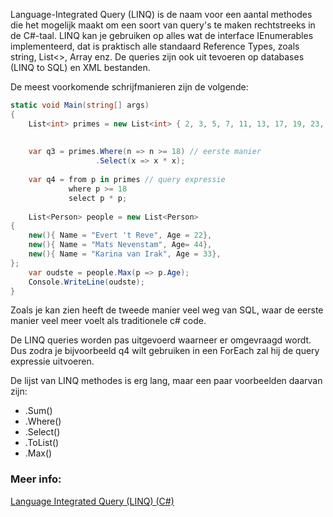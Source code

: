 Language-Integrated Query (LINQ) is de naam voor een aantal methodes die het mogelijk maakt om een soort van query's te maken rechtstreeks in de C#-taal. LINQ kan je gebruiken op alles wat de interface IEnumerables implementeerd, dat is praktisch alle standaard Reference Types, zoals string, List<>, Array enz. 
De queries zijn ook uit tevoeren op databases (LINQ to SQL)  en XML bestanden. 

De meest voorkomende schrijfmanieren zijn de volgende:

```c#
static void Main(string[] args)
{
    List<int> primes = new List<int> { 2, 3, 5, 7, 11, 13, 17, 19, 23, 29 };
    
    
    var q3 = primes.Where(n => n >= 18) // eerste manier
                   .Select(x => x * x);    
                   
    var q4 = from p in primes // query expressie
             where p >= 18
             select p * p;
         
    List<Person> people = new List<Person>
{
    new(){ Name = "Evert 't Reve", Age = 22},
    new(){ Name = "Mats Nevenstam", Age= 44},
    new(){ Name = "Karina van Irak", Age = 33},
};
    var oudste = people.Max(p => p.Age);
    Console.WriteLine(oudste);
}
```

Zoals je kan zien heeft de tweede manier veel weg van SQL, waar de eerste manier veel meer voelt als traditionele c# code.

De LINQ queries worden pas uitgevoerd waarneer er omgevraagd wordt. Dus zodra je bijvoorbeeld q4 wilt gebruiken in een ForEach zal hij de query expressie uitvoeren. 

De lijst van LINQ methodes is erg lang, maar een paar voorbeelden daarvan zijn:

- .Sum()
- .Where()
- .Select()
- .ToList()
- .Max()

### Meer info:
[Language Integrated Query (LINQ) (C#)](https://learn.microsoft.com/en-us/dotnet/csharp/programming-guide/concepts/linq/)